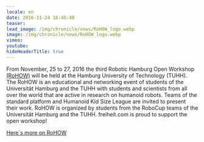 ```yaml
---
locale: en
date: 2016-11-24 16:45:48
teaser:
lead_image: /img/chronicle/news/RoHOW_logo.webp
image: /img/chronicle/news/RoHOW_logo.webp
vimeo:
youtube:
hideHeaderTitle: true
---
```


From November, 25 to 27, 2016 the third Robotic Hamburg Open Workshop [(RoHOW)](https://rohow.de/2016/de/index.php) will be held at the Hamburg University of Technology (TUHH).
The RoHOW is an educational and networking event of students of the Universität Hamburg and the TUHH with students and scientists from all over the world that are active in research on humanoid robots.
Teams of the standard platform and Humanoid Kid Size League are invited to present their work. RoHOW is organized by students from the RoboCup teams of the Universität Hamburg and the TUHH. freiheit.com is proud to support the open workshop!

[Here´s more on RoHOW](https://rohow.de/2016/de/index.php)


